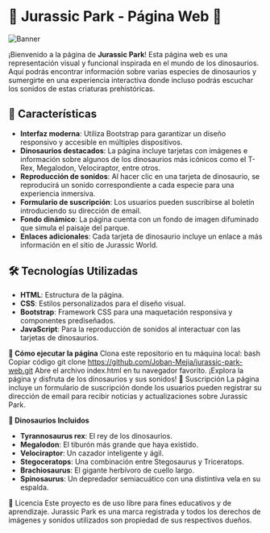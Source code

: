 # 🌋 Jurassic Park - Página Web 🦖


![Banner](banner.png)

¡Bienvenido a la página de **Jurassic Park**! Esta página web es una representación visual y funcional inspirada en el mundo de los dinosaurios. Aquí podrás encontrar información sobre varias especies de dinosaurios y sumergirte en una experiencia interactiva donde incluso podrás escuchar los sonidos de estas criaturas prehistóricas.

## 🌟 Características

- **Interfaz moderna**: Utiliza Bootstrap para garantizar un diseño responsivo y accesible en múltiples dispositivos.
- **Dinosaurios destacados**: La página incluye tarjetas con imágenes e información sobre algunos de los dinosaurios más icónicos como el T-Rex, Megalodon, Velociraptor, entre otros.
- **Reproducción de sonidos**: Al hacer clic en una tarjeta de dinosaurio, se reproducirá un sonido correspondiente a cada especie para una experiencia inmersiva.
- **Formulario de suscripción**: Los usuarios pueden suscribirse al boletín introduciendo su dirección de email.
- **Fondo dinámico**: La página cuenta con un fondo de imagen difuminado que simula el paisaje del parque.
- **Enlaces adicionales**: Cada tarjeta de dinosaurio incluye un enlace a más información en el sitio de Jurassic World.

## 🛠️ Tecnologías Utilizadas

- **HTML**: Estructura de la página.
- **CSS**: Estilos personalizados para el diseño visual.
- **Bootstrap**: Framework CSS para una maquetación responsiva y componentes prediseñados.
- **JavaScript**: Para la reproducción de sonidos al interactuar con las tarjetas de dinosaurios.





**🚀 Cómo ejecutar la página**
Clona este repositorio en tu máquina local:
bash
Copiar código
git clone https://github.com/Joban-Mejia/jurassic-park-web.git
Abre el archivo index.html en tu navegador favorito.
¡Explora la página y disfruta de los dinosaurios y sus sonidos!
📧 Suscripción
La página incluye un formulario de suscripción donde los usuarios pueden registrar su dirección de email para recibir noticias y actualizaciones sobre Jurassic Park.

**🦕 Dinosaurios Incluidos**
- **Tyrannosaurus rex**: El rey de los dinosaurios.
- **Megalodon**: El tiburón más grande que haya existido.
- **Velociraptor**: Un cazador inteligente y ágil.
- **Stegoceratops**: Una combinación entre Stegosaurus y Triceratops.
- **Brachiosaurus**: El gigante herbívoro de cuello largo.
- **Spinosaurus**: Un depredador semiacuático con una distintiva vela en su espalda.

📝 Licencia
Este proyecto es de uso libre para fines educativos y de aprendizaje. Jurassic Park es una marca registrada y todos los derechos de imágenes y sonidos utilizados son propiedad de sus respectivos dueños.
